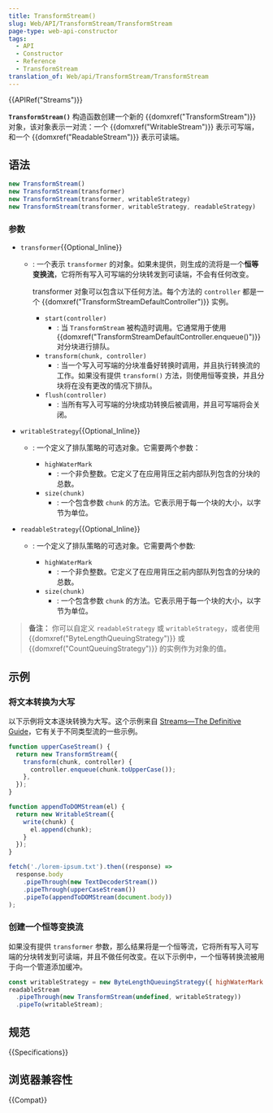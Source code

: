 ```yaml
---
title: TransformStream()
slug: Web/API/TransformStream/TransformStream
page-type: web-api-constructor
tags:
  - API
  - Constructor
  - Reference
  - TransformStream
translation_of: Web/api/TransformStream/TransformStream
---
```

{{APIRef("Streams")}}

**`TransformStream()`** 构造函数创建一个新的 {{domxref("TransformStream")}} 对象，该对象表示一对流：一个 {{domxref("WritableStream")}} 表示可写端，和一个 {{domxref("ReadableStream")}} 表示可读端。

## 语法

```js
new TransformStream()
new TransformStream(transformer)
new TransformStream(transformer, writableStrategy)
new TransformStream(transformer, writableStrategy, readableStrategy)
```

### 参数

- `transformer`{{Optional_Inline}}

  - : 一个表示 `transformer` 的对象。如果未提供，则生成的流将是一个**恒等变换流**，它将所有写入可写端的分块转发到可读端，不会有任何改变。

    transformer 对象可以包含以下任何方法。每个方法的 `controller` 都是一个 {{domxref("TransformStreamDefaultController")}} 实例。

    - `start(controller)`
      - : 当 `TransformStream` 被构造时调用。它通常用于使用 {{domxref("TransformStreamDefaultController.enqueue()")}} 对分块进行排队。
    - `transform(chunk, controller)`
      - : 当一个写入可写端的分块准备好转换时调用，并且执行转换流的工作。如果没有提供 `transform()` 方法，则使用恒等变换，并且分块将在没有更改的情况下排队。
    - `flush(controller)`
      - : 当所有写入可写端的分块成功转换后被调用，并且可写端将会关闭。

- `writableStrategy`{{Optional_Inline}}

  - : 一个定义了排队策略的可选对象。它需要两个参数：

    - `highWaterMark`
      - : 一个非负整数。它定义了在应用背压之前内部队列包含的分块的总数。
    - `size(chunk)`
      - : 一个包含参数 `chunk` 的方法。它表示用于每一个块的大小，以字节为单位。

- `readableStrategy`{{Optional_Inline}}

  - : 一个定义了排队策略的可选对象。它需要两个参数:

    - `highWaterMark`
      - : 一个非负整数。它定义了在应用背压之前内部队列包含的分块的总数。
    - `size(chunk)`
      - : 一个包含参数 `chunk` 的方法。它表示用于每一个块的大小，以字节为单位。

> **备注：** 你可以自定义 `readableStrategy` 或 `writableStrategy`，或者使用 {{domxref("ByteLengthQueuingStrategy")}} 或 {{domxref("CountQueuingStrategy")}} 的实例作为对象的值。

## 示例

### 将文本转换为大写

以下示例将文本逐块转换为大写。这个示例来自 [Streams—The Definitive Guide](https://web.dev/streams/)，它有关于不同类型流的一些示例。

```js
function upperCaseStream() {
  return new TransformStream({
    transform(chunk, controller) {
      controller.enqueue(chunk.toUpperCase());
    },
  });
}

function appendToDOMStream(el) {
  return new WritableStream({
    write(chunk) {
      el.append(chunk);
    }
  });
}

fetch('./lorem-ipsum.txt').then((response) =>
  response.body
    .pipeThrough(new TextDecoderStream())
    .pipeThrough(upperCaseStream())
    .pipeTo(appendToDOMStream(document.body))
);
```

### 创建一个恒等变换流

如果没有提供 `transformer` 参数，那么结果将是一个恒等流，它将所有写入可写端的分块转发到可读端，并且不做任何改变。在以下示例中，一个恒等转换流被用于向一个管道添加缓冲。

```js
const writableStrategy = new ByteLengthQueuingStrategy({ highWaterMark: 1024 * 1024 });
readableStream
  .pipeThrough(new TransformStream(undefined, writableStrategy))
  .pipeTo(writableStream);
```

## 规范

{{Specifications}}

## 浏览器兼容性

{{Compat}}
